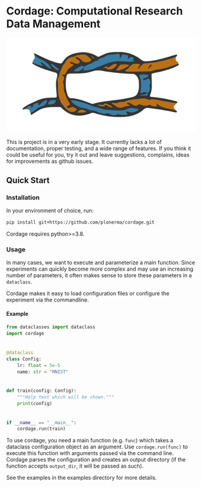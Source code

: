 # Cordage: Computational Research Data Management

![Cordage Icon](icon.svg)


This is project is in a very early stage. It currently lacks a lot of documentation, proper testing, and a wide range
of features. If you think it could be useful for you, try it out and leave suggestions, complains, ideas for
improvements as github issues.


## Quick Start
### Installation

In your environment of choice, run:

```bash
pip install git+https://github.com/plonerma/cordage.git
```

Cordage requires python>=3.8.

### Usage

In many cases, we want to execute and parameterize a main function.
Since experiments can quickly become more complex and may use an increasing number of parameters,
it often makes sense to store these parameters in a `dataclass`.

Cordage makes it easy to load configuration files or configure the experiment via the commandline.

#### Example

```python
from dataclasses import dataclass
import cordage


@dataclass
class Config:
    lr: float = 5e-5
    name: str = "MNIST"


def train(config: Config):
    """Help text which will be shown."""
    print(config)


if __name__ == "__main__":
    cordage.run(train)
```


To use cordage, you need a main function (e.g. `func`) which takes a dataclass configuration object as an argument.
Use `cordage.run(func)` to execute this function with arguments passed via the command line. Cordage parses the
configuration and creates an output directory (if the function accepts `output_dir`, it will be passed as such).

See the examples in the examples directory for more details.
